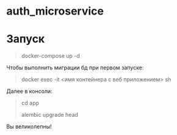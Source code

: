 # auth_microservice

# Запуск
> docker-compose up -d

Чтобы выполнить миграции бд при первом запуске:
> docker exec -it <имя контейнера с веб приложением> sh
> 
Далее в консоли:
> cd app
> 
> alembic upgrade head
> 
Вы великолепны!
